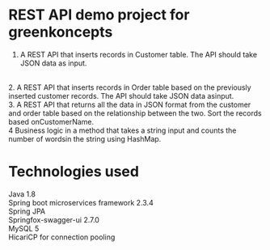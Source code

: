# REST API demo project for greenkoncepts
1. A REST API that inserts records in Customer table. The API should take JSON data as input. 
</br>
2. A REST API that inserts records in Order table based on the previously inserted
customer records. The API should take JSON data asinput. 
</br>
3. A REST API that returns all the data in JSON format from the customer and order table based
on the relationship between the two. Sort the records based onCustomerName. 
</br>
4 Business logic in a method that takes a string input and counts the number of wordsin
the string using HashMap.
</br>

# Technologies used
Java 1.8
</br>Spring boot microservices framework 2.3.4
</br>Spring JPA
</br>Springfox-swagger-ui 2.7.0
</br>MySQL 5
</br>HicariCP for connection pooling
